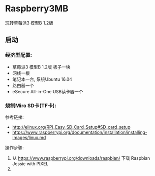 # Raspberry3MB
玩转草莓派3 模型B 1.2版

## 启动
### 经济型配置:
* 草莓派3 模型B 1.2版 板子一块
* 网线一根
* 笔记本一台, 系统Ubuntu 16.04
* 路由器一个
* eSecure All-in-One USB读卡器一个

### 烧制Miro SD卡(TF卡):
参考链接:
* http://elinux.org/RPi_Easy_SD_Card_Setup#SD_card_setup
* https://www.raspberrypi.org/documentation/installation/installing-images/linux.md

操作步骤:
1. 从 https://www.raspberrypi.org/downloads/raspbian/ 下载 Raspbian Jessie with PIXEL
2. 
